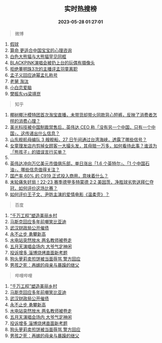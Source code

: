 <div align="center"><h2>实时热搜榜</h2><h4>2023-05-28 01:27:01</h4></div>

> 微博  

1. [假球](https://s.weibo.com/weibo?q=%E5%81%87%E7%90%83&t=31&band_rank=1&Refer=top)<br />
2. [算命 更适合中国宝宝的心理咨询](https://s.weibo.com/weibo?q=%E7%AE%97%E5%91%BD%20%E6%9B%B4%E9%80%82%E5%90%88%E4%B8%AD%E5%9B%BD%E5%AE%9D%E5%AE%9D%E7%9A%84%E5%BF%83%E7%90%86%E5%92%A8%E8%AF%A2&t=31&band_rank=2&Refer=top)<br />
3. [白色大熊猫与大熊猫罕见同框](https://s.weibo.com/weibo?q=%23%E7%99%BD%E8%89%B2%E5%A4%A7%E7%86%8A%E7%8C%AB%E4%B8%8E%E5%A4%A7%E7%86%8A%E7%8C%AB%E7%BD%95%E8%A7%81%E5%90%8C%E6%A1%86%23&t=31&band_rank=3&Refer=top)<br />
4. [BLACKPINK演唱会被扔上台的玩偶有摄像头](https://s.weibo.com/weibo?q=%23BLACKPINK%E6%BC%94%E5%94%B1%E4%BC%9A%E8%A2%AB%E6%89%94%E4%B8%8A%E5%8F%B0%E7%9A%84%E7%8E%A9%E5%81%B6%E6%9C%89%E6%91%84%E5%83%8F%E5%A4%B4%23&t=31&band_rank=4&Refer=top)<br />
5. [拒绝董明珠3次的主播评孟羽童离职](https://s.weibo.com/weibo?q=%23%E6%8B%92%E7%BB%9D%E8%91%A3%E6%98%8E%E7%8F%A03%E6%AC%A1%E7%9A%84%E4%B8%BB%E6%92%AD%E8%AF%84%E5%AD%9F%E7%BE%BD%E7%AB%A5%E7%A6%BB%E8%81%8C%23&t=31&band_rank=5&Refer=top)<br />
6. [孟子义回应迪幂孟扎称号](https://s.weibo.com/weibo?q=%23%E5%AD%9F%E5%AD%90%E4%B9%89%E5%9B%9E%E5%BA%94%E8%BF%AA%E5%B9%82%E5%AD%9F%E6%89%8E%E7%A7%B0%E5%8F%B7%23&t=31&band_rank=6&Refer=top)<br />
7. [老舅 淘汰](https://s.weibo.com/weibo?q=%E8%80%81%E8%88%85%20%E6%B7%98%E6%B1%B0&t=31&band_rank=7&Refer=top)<br />
8. [小白恋爱脑](https://s.weibo.com/weibo?q=%23%E5%B0%8F%E7%99%BD%E6%81%8B%E7%88%B1%E8%84%91%23&t=31&band_rank=8&Refer=top)<br />
9. [樊振东vs梁靖崑](https://s.weibo.com/weibo?q=%E6%A8%8A%E6%8C%AF%E4%B8%9Cvs%E6%A2%81%E9%9D%96%E5%B4%91&t=31&band_rank=9&Refer=top)<br />

> 知乎  

1. [椰树椰汁模特团首次淘宝直播，未带货却带火同款背心短裤，反映了消费者怎样的消费心理？](https://www.zhihu.com/question/603161031)<br />
2. [美光科技被中国制裁禁售后，英伟达 CEO 称「没有另一个中国，只有一个中国」，这传递出什么信息？](https://www.zhihu.com/question/602921030)<br />
3. [山东舰航母编队 3 艘舰船，27 日午间通过台湾海峡，透露了哪些信号？](https://www.zhihu.com/question/603320386)<br />
4. [女童理发店内剪掉女顾客一大撮头发，其母赔一万多，如何看待此事？谁该为「熊孩子」的错误言行买单？](https://www.zhihu.com/question/603155943)<br />
5. []()<br />
6. [英伟达冲向万亿美元市值俱乐部，单日涨出「1.6 个英特尔」、「1 个中国石油」，哪些信息值得关注？](https://www.zhihu.com/question/603327119)<br />
7. [国产率 60% 的 C919 正式投入商用，意味着什么？](https://www.zhihu.com/question/603289064)<br />
8. [末轮痛失好局！22-23 赛季德甲多特蒙德 2:2 美因茨，净胜球劣势送拜仁夺冠，如何评价这场比赛？](https://www.zhihu.com/question/603380632)<br />
9. [如何评价王子文、尹昉主演的爱情电影《温柔壳》？](https://www.zhihu.com/question/601084728)<br />

> 百度  

1. [“千万工程”塑造美丽乡村](https://www.baidu.com/s?wd=%E2%80%9C%E5%8D%83%E4%B8%87%E5%B7%A5%E7%A8%8B%E2%80%9D%E5%A1%91%E9%80%A0%E7%BE%8E%E4%B8%BD%E4%B9%A1%E6%9D%91&sa=fyb_news&rsv_dl=fyb_news)<br />
2. [马斯克回应多年前嘲笑比亚迪](https://www.baidu.com/s?wd=%E9%A9%AC%E6%96%AF%E5%85%8B%E5%9B%9E%E5%BA%94%E5%A4%9A%E5%B9%B4%E5%89%8D%E5%98%B2%E7%AC%91%E6%AF%94%E4%BA%9A%E8%BF%AA&sa=fyb_news&rsv_dl=fyb_news)<br />
3. [武汉财政局公开催债](https://www.baidu.com/s?wd=%E6%AD%A6%E6%B1%89%E8%B4%A2%E6%94%BF%E5%B1%80%E5%85%AC%E5%BC%80%E5%82%AC%E5%80%BA&sa=fyb_news&rsv_dl=fyb_news)<br />
4. [永不止步 勇攀新高](https://www.baidu.com/s?wd=%E6%B0%B8%E4%B8%8D%E6%AD%A2%E6%AD%A5+%E5%8B%87%E6%94%80%E6%96%B0%E9%AB%98&sa=fyb_news&rsv_dl=fyb_news)<br />
5. [水电站突然放水 两名教师被卷走](https://www.baidu.com/s?wd=%E6%B0%B4%E7%94%B5%E7%AB%99%E7%AA%81%E7%84%B6%E6%94%BE%E6%B0%B4+%E4%B8%A4%E5%90%8D%E6%95%99%E5%B8%88%E8%A2%AB%E5%8D%B7%E8%B5%B0&sa=fyb_news&rsv_dl=fyb_news)<br />
6. [五月天演唱会场内 大爷气定神闲](https://www.baidu.com/s?wd=%E4%BA%94%E6%9C%88%E5%A4%A9%E6%BC%94%E5%94%B1%E4%BC%9A%E5%9C%BA%E5%86%85+%E5%A4%A7%E7%88%B7%E6%B0%94%E5%AE%9A%E7%A5%9E%E9%97%B2&sa=fyb_news&rsv_dl=fyb_news)<br />
7. [投诉增多 淄博烧烤直面新考题](https://www.baidu.com/s?wd=%E6%8A%95%E8%AF%89%E5%A2%9E%E5%A4%9A+%E6%B7%84%E5%8D%9A%E7%83%A7%E7%83%A4%E7%9B%B4%E9%9D%A2%E6%96%B0%E8%80%83%E9%A2%98&sa=fyb_news&rsv_dl=fyb_news)<br />
8. [狗头萝莉卖煎饼被当面辱骂 警方回应](https://www.baidu.com/s?wd=%E7%8B%97%E5%A4%B4%E8%90%9D%E8%8E%89%E5%8D%96%E7%85%8E%E9%A5%BC%E8%A2%AB%E5%BD%93%E9%9D%A2%E8%BE%B1%E9%AA%82+%E8%AD%A6%E6%96%B9%E5%9B%9E%E5%BA%94&sa=fyb_news&rsv_dl=fyb_news)<br />
9. [男孩之死：再嫁的母亲与暴躁的继父](https://www.baidu.com/s?wd=%E7%94%B7%E5%AD%A9%E4%B9%8B%E6%AD%BB%EF%BC%9A%E5%86%8D%E5%AB%81%E7%9A%84%E6%AF%8D%E4%BA%B2%E4%B8%8E%E6%9A%B4%E8%BA%81%E7%9A%84%E7%BB%A7%E7%88%B6&sa=fyb_news&rsv_dl=fyb_news)<br />

> 哔哩哔哩  

1. [“千万工程”塑造美丽乡村](https://www.baidu.com/s?wd=%E2%80%9C%E5%8D%83%E4%B8%87%E5%B7%A5%E7%A8%8B%E2%80%9D%E5%A1%91%E9%80%A0%E7%BE%8E%E4%B8%BD%E4%B9%A1%E6%9D%91&sa=fyb_news&rsv_dl=fyb_news)<br />
2. [马斯克回应多年前嘲笑比亚迪](https://www.baidu.com/s?wd=%E9%A9%AC%E6%96%AF%E5%85%8B%E5%9B%9E%E5%BA%94%E5%A4%9A%E5%B9%B4%E5%89%8D%E5%98%B2%E7%AC%91%E6%AF%94%E4%BA%9A%E8%BF%AA&sa=fyb_news&rsv_dl=fyb_news)<br />
3. [武汉财政局公开催债](https://www.baidu.com/s?wd=%E6%AD%A6%E6%B1%89%E8%B4%A2%E6%94%BF%E5%B1%80%E5%85%AC%E5%BC%80%E5%82%AC%E5%80%BA&sa=fyb_news&rsv_dl=fyb_news)<br />
4. [永不止步 勇攀新高](https://www.baidu.com/s?wd=%E6%B0%B8%E4%B8%8D%E6%AD%A2%E6%AD%A5+%E5%8B%87%E6%94%80%E6%96%B0%E9%AB%98&sa=fyb_news&rsv_dl=fyb_news)<br />
5. [水电站突然放水 两名教师被卷走](https://www.baidu.com/s?wd=%E6%B0%B4%E7%94%B5%E7%AB%99%E7%AA%81%E7%84%B6%E6%94%BE%E6%B0%B4+%E4%B8%A4%E5%90%8D%E6%95%99%E5%B8%88%E8%A2%AB%E5%8D%B7%E8%B5%B0&sa=fyb_news&rsv_dl=fyb_news)<br />
6. [五月天演唱会场内 大爷气定神闲](https://www.baidu.com/s?wd=%E4%BA%94%E6%9C%88%E5%A4%A9%E6%BC%94%E5%94%B1%E4%BC%9A%E5%9C%BA%E5%86%85+%E5%A4%A7%E7%88%B7%E6%B0%94%E5%AE%9A%E7%A5%9E%E9%97%B2&sa=fyb_news&rsv_dl=fyb_news)<br />
7. [投诉增多 淄博烧烤直面新考题](https://www.baidu.com/s?wd=%E6%8A%95%E8%AF%89%E5%A2%9E%E5%A4%9A+%E6%B7%84%E5%8D%9A%E7%83%A7%E7%83%A4%E7%9B%B4%E9%9D%A2%E6%96%B0%E8%80%83%E9%A2%98&sa=fyb_news&rsv_dl=fyb_news)<br />
8. [狗头萝莉卖煎饼被当面辱骂 警方回应](https://www.baidu.com/s?wd=%E7%8B%97%E5%A4%B4%E8%90%9D%E8%8E%89%E5%8D%96%E7%85%8E%E9%A5%BC%E8%A2%AB%E5%BD%93%E9%9D%A2%E8%BE%B1%E9%AA%82+%E8%AD%A6%E6%96%B9%E5%9B%9E%E5%BA%94&sa=fyb_news&rsv_dl=fyb_news)<br />
9. [男孩之死：再嫁的母亲与暴躁的继父](https://www.baidu.com/s?wd=%E7%94%B7%E5%AD%A9%E4%B9%8B%E6%AD%BB%EF%BC%9A%E5%86%8D%E5%AB%81%E7%9A%84%E6%AF%8D%E4%BA%B2%E4%B8%8E%E6%9A%B4%E8%BA%81%E7%9A%84%E7%BB%A7%E7%88%B6&sa=fyb_news&rsv_dl=fyb_news)<br />
